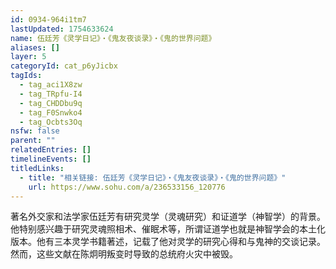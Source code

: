 ```yaml
---
id: 0934-964i1tm7
lastUpdated: 1754633624
name: 伍廷芳《灵学日记》・《鬼友夜谈录》・《鬼的世界问题》
aliases: []
layer: 5
categoryId: cat_p6yJicbx
tagIds:
  - tag_aci1X8zw
  - tag_TRpfu-I4
  - tag_CHDDbu9q
  - tag_F0Snwko4
  - tag_Ocbts3Oq
nsfw: false
parent: ""
relatedEntries: []
timelineEvents: []
titledLinks:
  - title: "相关链接: 伍廷芳《灵学日记》・《鬼友夜谈录》・《鬼的世界问题》"
    url: https://www.sohu.com/a/236533156_120776
---
```


著名外交家和法学家伍廷芳有研究灵学（灵魂研究）和证道学（神智学）的背景。他特别感兴趣于研究灵魂照相术、催眠术等，所谓证道学也就是神智学会的本土化版本。他有三本灵学书籍著述，记载了他对灵学的研究心得和与鬼神的交谈记录。然而，这些文献在陈炯明叛变时导致的总统府火灾中被毁。